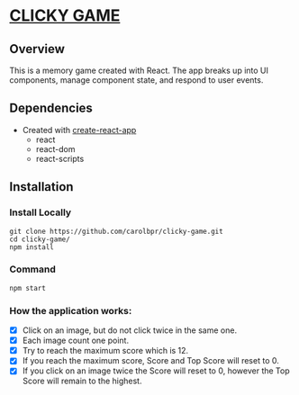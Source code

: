 # [CLICKY GAME](https://carolbpr.github.io/clicky-game/)

## Overview

This is a memory game created with React. The app breaks up into UI components, manage component state, and respond to user events.

## Dependencies
* Created with [create-react-app](https://github.com/facebook/create-react-app)
  * react
  * react-dom
  * react-scripts

## Installation
### Install Locally
```
git clone https://github.com/carolbpr/clicky-game.git
cd clicky-game/
npm install
```
### Command
`npm start`

### How the application works:
- [x] Click on an image, but do not click twice in the same one.
- [x] Each image count one point.
- [x] Try to reach the maximum score which is 12.
- [x] If you reach the maximum score, Score and Top Score will reset to 0.
- [x] If you click on an image twice the Score will reset to 0, however the Top Score will remain to the highest.

